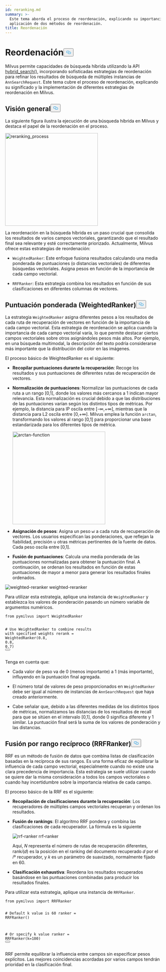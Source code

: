 ```yaml
---
id: reranking.md
summary: >-
  Este tema aborda el proceso de reordenación, explicando su importancia y la
  aplicación de dos métodos de reordenación.
title: Reordenación
---
```

<h1 id="Reranking" class="common-anchor-header">Reordenación<button data-href="#Reranking" class="anchor-icon" translate="no">
      <svg translate="no"
        aria-hidden="true"
        focusable="false"
        height="20"
        version="1.1"
        viewBox="0 0 16 16"
        width="16"
      >
        <path
          fill="#0092E4"
          fill-rule="evenodd"
          d="M4 9h1v1H4c-1.5 0-3-1.69-3-3.5S2.55 3 4 3h4c1.45 0 3 1.69 3 3.5 0 1.41-.91 2.72-2 3.25V8.59c.58-.45 1-1.27 1-2.09C10 5.22 8.98 4 8 4H4c-.98 0-2 1.22-2 2.5S3 9 4 9zm9-3h-1v1h1c1 0 2 1.22 2 2.5S13.98 12 13 12H9c-.98 0-2-1.22-2-2.5 0-.83.42-1.64 1-2.09V6.25c-1.09.53-2 1.84-2 3.25C6 11.31 7.55 13 9 13h4c1.45 0 3-1.69 3-3.5S14.5 6 13 6z"
        ></path>
      </svg>
    </button></h1><p>Milvus permite capacidades de búsqueda híbrida utilizando la API <a href="https://milvus.io/api-reference/pymilvus/v2.4.x/ORM/Collection/hybrid_search.md">hybrid_search()</a>, incorporando sofisticadas estrategias de reordenación para refinar los resultados de búsqueda de múltiples instancias de <code translate="no">AnnSearchRequest</code>. Este tema cubre el proceso de reordenación, explicando su significado y la implementación de diferentes estrategias de reordenación en Milvus.</p>
<h2 id="Overview" class="common-anchor-header">Visión general<button data-href="#Overview" class="anchor-icon" translate="no">
      <svg translate="no"
        aria-hidden="true"
        focusable="false"
        height="20"
        version="1.1"
        viewBox="0 0 16 16"
        width="16"
      >
        <path
          fill="#0092E4"
          fill-rule="evenodd"
          d="M4 9h1v1H4c-1.5 0-3-1.69-3-3.5S2.55 3 4 3h4c1.45 0 3 1.69 3 3.5 0 1.41-.91 2.72-2 3.25V8.59c.58-.45 1-1.27 1-2.09C10 5.22 8.98 4 8 4H4c-.98 0-2 1.22-2 2.5S3 9 4 9zm9-3h-1v1h1c1 0 2 1.22 2 2.5S13.98 12 13 12H9c-.98 0-2-1.22-2-2.5 0-.83.42-1.64 1-2.09V6.25c-1.09.53-2 1.84-2 3.25C6 11.31 7.55 13 9 13h4c1.45 0 3-1.69 3-3.5S14.5 6 13 6z"
        ></path>
      </svg>
    </button></h2><p>La siguiente figura ilustra la ejecución de una búsqueda híbrida en Milvus y destaca el papel de la reordenación en el proceso.</p>
<p><img translate="no" src="/docs/v2.5.x/assets/multi-vector-rerank.png" alt="reranking_process" width="300"/></p>
<p>La reordenación en la búsqueda híbrida es un paso crucial que consolida los resultados de varios campos vectoriales, garantizando que el resultado final sea relevante y esté correctamente priorizado. Actualmente, Milvus ofrece estas estrategias de reordenación:</p>
<ul>
<li><p><code translate="no">WeightedRanker</code>: Este enfoque fusiona resultados calculando una media ponderada de puntuaciones (o distancias vectoriales) de diferentes búsquedas vectoriales. Asigna pesos en función de la importancia de cada campo vectorial.</p></li>
<li><p><code translate="no">RRFRanker</code>: Esta estrategia combina los resultados en función de sus clasificaciones en diferentes columnas de vectores.</p></li>
</ul>
<h2 id="Weighted-Scoring-WeightedRanker" class="common-anchor-header">Puntuación ponderada (WeightedRanker)<button data-href="#Weighted-Scoring-WeightedRanker" class="anchor-icon" translate="no">
      <svg translate="no"
        aria-hidden="true"
        focusable="false"
        height="20"
        version="1.1"
        viewBox="0 0 16 16"
        width="16"
      >
        <path
          fill="#0092E4"
          fill-rule="evenodd"
          d="M4 9h1v1H4c-1.5 0-3-1.69-3-3.5S2.55 3 4 3h4c1.45 0 3 1.69 3 3.5 0 1.41-.91 2.72-2 3.25V8.59c.58-.45 1-1.27 1-2.09C10 5.22 8.98 4 8 4H4c-.98 0-2 1.22-2 2.5S3 9 4 9zm9-3h-1v1h1c1 0 2 1.22 2 2.5S13.98 12 13 12H9c-.98 0-2-1.22-2-2.5 0-.83.42-1.64 1-2.09V6.25c-1.09.53-2 1.84-2 3.25C6 11.31 7.55 13 9 13h4c1.45 0 3-1.69 3-3.5S14.5 6 13 6z"
        ></path>
      </svg>
    </button></h2><p>La estrategia <code translate="no">WeightedRanker</code> asigna diferentes pesos a los resultados de cada ruta de recuperación de vectores en función de la importancia de cada campo vectorial. Esta estrategia de reordenación se aplica cuando la importancia de cada campo vectorial varía, lo que permite destacar ciertos campos vectoriales sobre otros asignándoles pesos más altos. Por ejemplo, en una búsqueda multimodal, la descripción del texto podría considerarse más importante que la distribución del color en las imágenes.</p>
<p>El proceso básico de WeightedRanker es el siguiente:</p>
<ul>
<li><p><strong>Recopilar puntuaciones durante la recuperación</strong>: Recoge los resultados y sus puntuaciones de diferentes rutas de recuperación de vectores.</p></li>
<li><p><strong>Normalización de puntuaciones</strong>: Normalizar las puntuaciones de cada ruta a un rango [0,1], donde los valores más cercanos a 1 indican mayor relevancia. Esta normalización es crucial debido a que las distribuciones de las puntuaciones varían según los distintos tipos de métricas. Por ejemplo, la distancia para IP oscila entre [-∞,+∞], mientras que la distancia para L2 oscila entre [0,+∞]. Milvus emplea la función <code translate="no">arctan</code>, transformando los valores al rango [0,1] para proporcionar una base estandarizada para los diferentes tipos de métrica.</p>
<p><img translate="no" src="/docs/v2.5.x/assets/arctan.png" alt="arctan-function" width="300"/></p></li>
<li><p><strong>Asignación de pesos</strong>: Asigna un peso <code translate="no">w𝑖</code> a cada ruta de recuperación de vectores. Los usuarios especifican las ponderaciones, que reflejan la fiabilidad, precisión u otras métricas pertinentes de la fuente de datos. Cada peso oscila entre [0,1].</p></li>
<li><p><strong>Fusión de puntuaciones</strong>: Calcula una media ponderada de las puntuaciones normalizadas para obtener la puntuación final. A continuación, se ordenan los resultados en función de estas puntuaciones de mayor a menor para generar los resultados finales ordenados.</p></li>
</ul>
<p>
  
   <span class="img-wrapper"> <img translate="no" src="/docs/v2.5.x//assets/weighted-reranker.png" alt="weighted-reranker" class="doc-image" id="weighted-reranker" />
   </span> <span class="img-wrapper"> <span>weighted-reranker</span> </span></p>
<p>Para utilizar esta estrategia, aplique una instancia de <code translate="no">WeightedRanker</code> y establezca los valores de ponderación pasando un número variable de argumentos numéricos.</p>
<pre><code translate="no" class="language-python"><span class="hljs-keyword">from</span> pymilvus <span class="hljs-keyword">import</span> WeightedRanker

<span class="hljs-comment"># Use WeightedRanker to combine results with specified weights</span>
rerank = WeightedRanker(<span class="hljs-number">0.8</span>, <span class="hljs-number">0.8</span>, <span class="hljs-number">0.7</span>) 
<button class="copy-code-btn"></button></code></pre>
<p>Tenga en cuenta que:</p>
<ul>
<li><p>Cada valor de peso va de 0 (menos importante) a 1 (más importante), influyendo en la puntuación final agregada.</p></li>
<li><p>El número total de valores de peso proporcionados en <code translate="no">WeightedRanker</code> debe ser igual al número de instancias de <code translate="no">AnnSearchRequest</code> que haya creado anteriormente.</p></li>
<li><p>Cabe señalar que, debido a las diferentes medidas de los distintos tipos de métricas, normalizamos las distancias de los resultados de recall para que se sitúen en el intervalo [0,1], donde 0 significa diferente y 1 similar. La puntuación final será la suma de los valores de ponderación y las distancias.</p></li>
</ul>
<h2 id="Reciprocal-Rank-Fusion-RRFRanker" class="common-anchor-header">Fusión por rango recíproco (RRFRanker)<button data-href="#Reciprocal-Rank-Fusion-RRFRanker" class="anchor-icon" translate="no">
      <svg translate="no"
        aria-hidden="true"
        focusable="false"
        height="20"
        version="1.1"
        viewBox="0 0 16 16"
        width="16"
      >
        <path
          fill="#0092E4"
          fill-rule="evenodd"
          d="M4 9h1v1H4c-1.5 0-3-1.69-3-3.5S2.55 3 4 3h4c1.45 0 3 1.69 3 3.5 0 1.41-.91 2.72-2 3.25V8.59c.58-.45 1-1.27 1-2.09C10 5.22 8.98 4 8 4H4c-.98 0-2 1.22-2 2.5S3 9 4 9zm9-3h-1v1h1c1 0 2 1.22 2 2.5S13.98 12 13 12H9c-.98 0-2-1.22-2-2.5 0-.83.42-1.64 1-2.09V6.25c-1.09.53-2 1.84-2 3.25C6 11.31 7.55 13 9 13h4c1.45 0 3-1.69 3-3.5S14.5 6 13 6z"
        ></path>
      </svg>
    </button></h2><p>RRF es un método de fusión de datos que combina listas de clasificación basadas en la recíproca de sus rangos. Es una forma eficaz de equilibrar la influencia de cada campo vectorial, especialmente cuando no existe una clara precedencia de importancia. Esta estrategia se suele utilizar cuando se quiere dar la misma consideración a todos los campos vectoriales o cuando hay incertidumbre sobre la importancia relativa de cada campo.</p>
<p>El proceso básico de la RRF es el siguiente:</p>
<ul>
<li><p><strong>Recopilación de clasificaciones durante la recuperación</strong>: Los recuperadores de múltiples campos vectoriales recuperan y ordenan los resultados.</p></li>
<li><p><strong>Fusión de rankings</strong>: El algoritmo RRF pondera y combina las clasificaciones de cada recuperador. La fórmula es la siguiente</p>
<p>
  
   <span class="img-wrapper"> <img translate="no" src="/docs/v2.5.x//assets/rrf-ranker.png" alt="rrf-ranker" class="doc-image" id="rrf-ranker" />
   </span> <span class="img-wrapper"> <span>rrf-ranker</span> </span></p>
<p>Aquí, 𝑁 representa el número de rutas de recuperación diferentes, rank𝑖(𝑑) es la posición en el ranking del documento recuperado 𝑑 por el 𝑖º recuperador, y 𝑘 es un parámetro de suavizado, normalmente fijado en 60.</p></li>
<li><p><strong>Clasificación exhaustiva</strong>: Reordena los resultados recuperados basándose en las puntuaciones combinadas para producir los resultados finales.</p></li>
</ul>
<p>Para utilizar esta estrategia, aplique una instancia de <code translate="no">RRFRanker</code>.</p>
<pre><code translate="no" class="language-python"><span class="hljs-keyword">from</span> pymilvus <span class="hljs-keyword">import</span> RRFRanker

<span class="hljs-comment"># Default k value is 60</span>
ranker = RRFRanker()

<span class="hljs-comment"># Or specify k value</span>
ranker = RRFRanker(k=<span class="hljs-number">100</span>)
<button class="copy-code-btn"></button></code></pre>
<p>RRF permite equilibrar la influencia entre campos sin especificar pesos explícitos. Las mejores coincidencias acordadas por varios campos tendrán prioridad en la clasificación final.</p>
